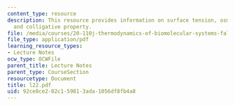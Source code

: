 ```yaml
---
content_type: resource
description: This resource provides information on surface tension, osmotic pressure
  and colligative property.
file: /media/courses/20-110j-thermodynamics-of-biomolecular-systems-fall-2005/92ce8ce202c159813ada1056df8fb4a8_l22.pdf
file_type: application/pdf
learning_resource_types:
- Lecture Notes
ocw_type: OCWFile
parent_title: Lecture Notes
parent_type: CourseSection
resourcetype: Document
title: l22.pdf
uid: 92ce8ce2-02c1-5981-3ada-1056df8fb4a8
---
```

